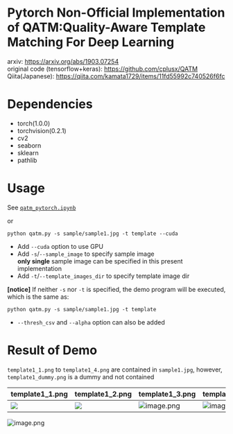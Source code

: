 # Pytorch Non-Official Implementation of QATM:Quality-Aware Template Matching For Deep Learning

arxiv: https://arxiv.org/abs/1903.07254  
original code (tensorflow+keras): https://github.com/cplusx/QATM  
Qiita(Japanese): https://qiita.com/kamata1729/items/11fd55992c740526f6fc

# Dependencies

* torch(1.0.0)
* torchvision(0.2.1)
* cv2
* seaborn
* sklearn
* pathlib

# Usage

See [`qatm_pytorch.ipynb`](https://github.com/kamata1729/QATM_pytorch/blob/master/qatm_pytorch.ipynb)

or

```
python qatm.py -s sample/sample1.jpg -t template --cuda
```

* Add `--cuda` option to use GPU
* Add `-s`/`--sample_image` to specify sample image  
  **only single** sample image can be specified in this present implementation
* Add `-t`/`--template_images_dir` to specify template image dir

**[notice]** If neither `-s` nor `-t` is specified, the demo program will be executed, which is the same as:

```
python qatm.py -s sample/sample1.jpg -t template
```

* `--thresh_csv` and `--alpha` option can also be added

# Result of Demo

`template1_1.png` to `template1_4.png` are contained in `sample1.jpg`, however, `template1_dummy.png` is a dummy and not
contained

|template1_1.png|template1_2.png|template1_3.png|template1_4.png|template1_dummy.png|
|---|---|---|---|---|
|![](https://i.imgur.com/lP0Wy4I.png)|![](https://i.imgur.com/xDJoQOz.png)|![image.png](https://qiita-image-store.s3.amazonaws.com/0/262908/472c81ae-9afb-db49-a64c-86604cbe0884.png)|![image.png](https://qiita-image-store.s3.amazonaws.com/0/262908/d402a9d2-bbd4-5353-16aa-567b79ca06b8.png)|![](https://i.imgur.com/p10g33j.png)|

![image.png](https://qiita-image-store.s3.amazonaws.com/0/262908/2e4c4b8b-2889-7962-4f35-c313048dc403.png)
